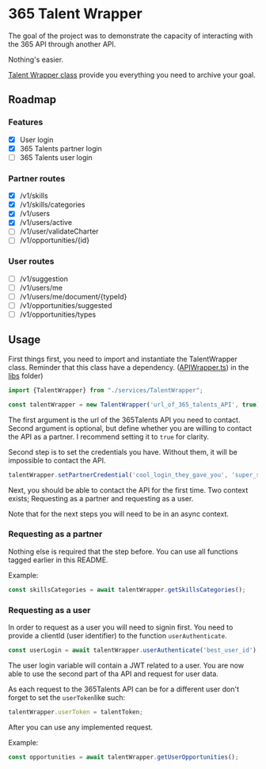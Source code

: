 # 365 Talent Wrapper

The goal of the project was to demonstrate the capacity of interacting with the 365 API through another API.

Nothing's easier.

[Talent Wrapper class](./services/TalentWrapper.ts) provide you everything you need to archive your goal.

## Roadmap

### Features
 - [x] User login
 - [x] 365 Talents partner login
 - [ ] 365 Talents user login

### Partner routes
 - [x] /v1/skills
 - [x] /v1/skills/categories
 - [x] /v1/users
 - [x] /v1/users/active
 - [ ] /v1/user/validateCharter
 - [ ] /v1/opportunities/{id}

### User routes
- [ ] /v1/suggestion
- [ ] /v1/users/me
- [ ] /v1/users/me/document/{typeId}
- [ ] /v1/opportunities/suggested
- [ ] /v1/opportunities/types

## Usage

First things first, you need to import and instantiate the TalentWrapper class.
Reminder that this class have a dependency. ([APIWrapper.ts](./libs/APIWrapper.ts)) in the [libs](./libs) folder)

```typescript
import {TalentWrapper} from "./services/TalentWrapper";

const talentWrapper = new TalentWrapper('url_of_365_talents_API', true);
```

The first argument is the url of the 365Talents API you need to contact.
Second argument is optional, but define whether you are willing to contact the API as a partner.
I recommend setting it to `true` for clarity.

Second step is to set the credentials you have. Without them, it will be impossible to contact the API.

```typescript
talentWrapper.setPartnerCredential('cool_login_they_gave_you', 'super_secured_password');
```

Next, you should be able to contact the API for the first time.
Two context exists; Requesting as a partner and requesting as a user.

Note that for the next steps you will need to be in an async context.

### Requesting as a partner

Nothing else is required that the step before. You can use all functions tagged earlier in this README.

Example: 
```typescript
const skillsCategories = await talentWrapper.getSkillsCategories();
```

### Requesting as a user

In order to request as a user you will need to signin first.
You need to provide a clientId (user identifier) to the function `userAuthenticate`.

```typescript
const userLogin = await talentWrapper.userAuthenticate('best_user_id');
```

The user login variable will contain a JWT related to a user.
You are now able to use the second part of tha API and request for user data.

As each request to the 365Talents API can be for a different user don't forget to set the `userToken`like such:
```typescript
talentWrapper.userToken = talentToken;
```

After you can use any implemented request.

Example:
```typescript
const opportunities = await talentWrapper.getUserOpportunities();
```

